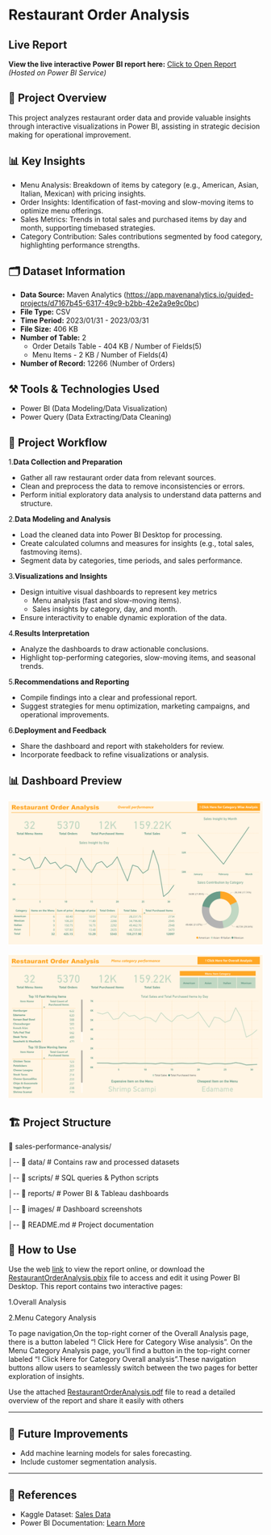 # Restaurant Order Analysis
## Live Report
**View the live interactive Power BI report here:**
[Click to Open Report](https://app.powerbi.com/view?r=eyJrIjoiZmExZDA5N2ItMjkxZS00ZmRiLWJjNzItOTkzMmI3MTcyMzRjIiwidCI6IjI1Y2UwMjYxLWJiZDYtNDljZC1hMWUyLTU0MjYwODg2ZDE1OSJ9&pageName=fdfe3d5b002870d3470c)  
*(Hosted on Power BI Service)*


## 📌 **Project Overview**
This project analyzes restaurant order data and provide valuable insights through interactive visualizations in Power BI, assisting in strategic decision making for operational improvement.
## 📊 **Key Insights**
- Menu Analysis: Breakdown of items by category (e.g., American, Asian, Italian, Mexican) with pricing insights.
- Order Insights: Identification of fast-moving and slow-moving items to optimize menu offerings.
- Sales Metrics: Trends in total sales and purchased items by day and month, supporting timebased strategies.
- Category Contribution: Sales contributions segmented by food category, highlighting performance strengths.
## 🗂 **Dataset Information**
- **Data Source:** Maven Analytics (https://app.mavenanalytics.io/guided-projects/d7167b45-6317-49c9-b2bb-42e2a9e9c0bc)  
- **File Type:** CSV 
- **Time Period:** 2023/01/31 - 2023/03/31 
- **File Size:** 406 KB
- **Number of Table:** 2
  - Order Details Table - 404 KB / Number of Fields(5)
  - Menu Items - 2 KB / Number of Fields(4) 
- **Number of Record:** 12266 (Number of Orders)

## ⚒ **Tools & Technologies Used**
- Power BI (Data Modeling/Data Visualization)  
- Power Query (Data Extracting/Data Cleaning)
## 🚀 **Project Workflow**
1.**Data Collection and Preparation**
  - Gather all raw restaurant order data from relevant sources.
  - Clean and preprocess the data to remove inconsistencies or errors.
  - Perform initial exploratory data analysis to understand data patterns and structure.

2.**Data Modeling and Analysis**
  - Load the cleaned data into Power BI Desktop for processing.
  - Create calculated columns and measures for insights (e.g., total sales, fastmoving items).
  - Segment data by categories, time periods, and sales performance.

3.**Visualizations and Insights**
  - Design intuitive visual dashboards to represent key metrics
     - Menu analysis (fast and slow-moving items).
     - Sales insights by category, day, and month.
  - Ensure interactivity to enable dynamic exploration of the data.

4.**Results Interpretation**
  - Analyze the dashboards to draw actionable conclusions.
  - Highlight top-performing categories, slow-moving items, and seasonal trends.

5.**Recommendations and Reporting**
  - Compile findings into a clear and professional report.
  - Suggest strategies for menu optimization, marketing campaigns, and operational improvements.

6.**Deployment and Feedback**
  - Share the dashboard and report with stakeholders for review.
  - Incorporate feedback to refine visualizations or analysis.

## 📊 **Dashboard Preview**
![Dashboard Preview](OverallAnalysis.png)  

![Dashboard Preview](MenuCategoryAnalysis.png) 
## 🏗 **Project Structure**
📂 sales-performance-analysis/ 

  │-- 📁 data/ # Contains raw and processed datasets 
  
  │-- 📁 scripts/ # SQL queries & Python scripts 
  
  │-- 📁 reports/ # Power BI & Tableau dashboards 
  
  │-- 📁 images/ # Dashboard screenshots 
  
  │-- 📄 README.md # Project documentation
## 🔗 **How to Use**
Use the web [link](https://app.powerbi.com/view?r=eyJrIjoiZmExZDA5N2ItMjkxZS00ZmRiLWJjNzItOTkzMmI3MTcyMzRjIiwidCI6IjI1Y2UwMjYxLWJiZDYtNDljZC1hMWUyLTU0MjYwODg2ZDE1OSJ9&pageName=fdfe3d5b002870d3470c) to view the report online, or download the [RestaurantOrderAnalysis.pbix](RestaurantOrderAnalysis.pbix) file to access and edit it using Power BI Desktop.
This report contains two interactive pages:

  1.Overall Analysis
  
  2.Menu Category Analysis
  
To page navigation,On the top-right corner of the Overall Analysis page, there is a button labeled “! Click Here for Category Wise analysis”.
On the Menu Category Analysis page, you’ll find a button in the top-right corner labeled “! Click Here for Category Overall analysis”.These navigation buttons allow users to seamlessly switch between the two pages for better exploration of insights.

Use the attached [RestaurantOrderAnalysis.pdf](RestaurantOrderAnalysis.pdf) file to read a detailed overview of the report and share it easily with others

---

## 📌 **Future Improvements**
- Add machine learning models for sales forecasting.
- Include customer segmentation analysis.

---

## 📜 **References**
- Kaggle Dataset: [Sales Data](#)
- Power BI Documentation: [Learn More](https://learn.microsoft.com/power-bi/)

